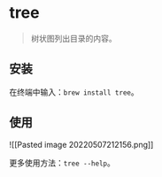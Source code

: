 # tree
> 树状图列出目录的内容。

## 安装
  在终端中输入：`brew install tree`。
  
## 使用
![[Pasted image 20220507212156.png]]

更多使用方法：`tree --help`。